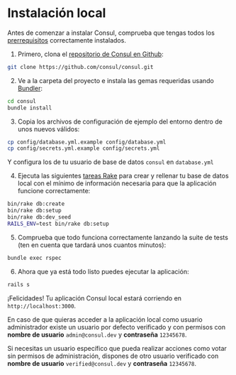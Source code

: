 # Instalación local

Antes de comenzar a instalar Consul, comprueba que tengas todos los [prerrequisitos](prerequisites) correctamente instalados.

1. Primero, clona el [repositorio de Consul en Github](https://github.com/consul/consul/):

```bash
git clone https://github.com/consul/consul.git
```

2. Ve a la carpeta del proyecto e instala las gemas requeridas usando [Bundler](http://bundler.io/):

```bash
cd consul
bundle install
```

3. Copia los archivos de configuración de ejemplo del entorno dentro de unos nuevos válidos:

```bash
cp config/database.yml.example config/database.yml
cp config/secrets.yml.example config/secrets.yml
```

Y configura los de tu usuario de base de datos `consul` en `database.yml`

4. Ejecuta las siguientes [tareas Rake](https://github.com/ruby/rake) para crear y rellenar tu base de datos local con el mínimo de información necesaria para que la aplicación funcione correctamente:

```bash
bin/rake db:create
bin/rake db:setup
bin/rake db:dev_seed
RAILS_ENV=test bin/rake db:setup
```

5. Comprueba que todo funciona correctamente lanzando la suite de tests (ten en cuenta que tardará unos cuantos minutos):

```bash
bundle exec rspec
```

6. Ahora que ya está todo listo puedes ejecutar la aplicación:

```bash
rails s
```

¡Felicidades! Tu aplicación Consul local estará corriendo en `http://localhost:3000`.

En caso de que quieras acceder a la aplicación local como usuario administrador existe un usuario por defecto verificado y con permisos con **nombre de usuario** `admin@consul.dev` y **contraseña** `12345678`.

Si necesitas un usuario específico que pueda realizar acciones como votar sin permisos de administración, dispones de otro usuario verificado con **nombre de usuario** `verified@consul.dev` y **contraseña** `12345678`.
